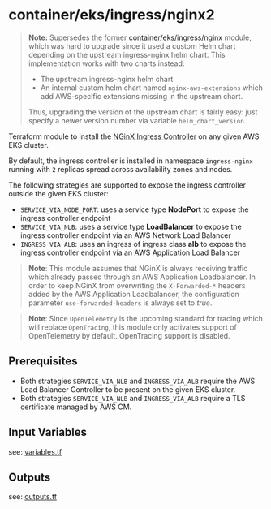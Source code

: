 # container/eks/ingress/nginx2 

> __Note:__
> Supersedes the former [container/eks/ingress/nginx](../nginx/README.md) module, which was hard to upgrade since it used a
> custom Helm chart depending on the upstream ingress-nginx helm chart. 
> This implementation works with two charts instead:
> * The upstream ingress-nginx helm chart
> * An internal custom helm chart named `nginx-aws-extensions` which add AWS-specific extensions missing in the upstream chart.
>
> Thus, upgrading the version of the upstream chart is fairly easy: just specify a newer version number via variable
> `helm_chart_version`.

Terraform module to install the [NGinX Ingress Controller](https://kubernetes.github.io/ingress-nginx/) on any given AWS EKS cluster.

By default, the ingress controller is installed in namespace `ingress-nginx` running with `2` replicas 
spread across availability zones and nodes.

The following strategies are supported to expose the ingress controller outside the given EKS cluster:

* `SERVICE_VIA_NODE_PORT`: uses a service type __NodePort__ to expose the ingress controller endpoint
* `SERVICE_VIA_NLB`: uses a service type __LoadBalancer__ to expose the ingress controller endpoint via an AWS Network Load Balancer
* `INGRESS_VIA_ALB`: uses an ingress of ingress class __alb__ to expose the ingress controller endpoint via an AWS Application Load Balancer

> __Note__: This module assumes that NGinX is always receiving traffic which already passed through an AWS Application Loadbalancer.
> In order to keep NGinX from overwriting the `X-Forwarded-*` headers added by the AWS Application Loadbalancer, 
> the configuration parameter `use-forwarded-headers` is always set to *true*.

> __Note__: Since `OpenTelemetry` is the upcoming standard for tracing which will replace `OpenTracing`, this module only 
> activates support of OpenTelemetry by default. OpenTracing support is disabled.

## Prerequisites

* Both strategies `SERVICE_VIA_NLB` and `INGRESS_VIA_ALB` require the AWS Load Balancer Controller to be present on the given EKS cluster. 
* Both strategies `SERVICE_VIA_NLB` and `INGRESS_VIA_ALB` require a TLS certificate managed by AWS CM.

## Input Variables

see: [variables.tf](variables.tf)

## Outputs

see: [outputs.tf](outputs.tf)
